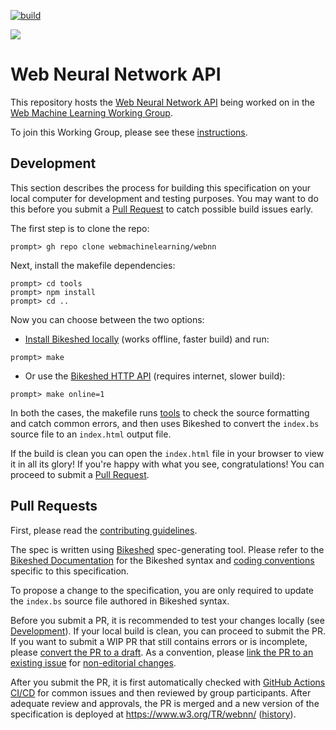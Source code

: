 [![build](https://github.com/webmachinelearning/webnn/actions/workflows/auto-publish.yml/badge.svg)](https://github.com/webmachinelearning/webnn/actions)

![](https://webmachinelearning.github.io/logos/webnn/logo-webnn-white.png)

# Web Neural Network API

This repository hosts the [Web Neural Network API](https://www.w3.org/TR/webnn/)
being worked on in the
[Web Machine Learning Working Group](https://www.w3.org/groups/wg/webmachinelearning).

To join this Working Group, please see these [instructions](https://webmachinelearning.github.io/community/#join).

## Development

This section describes the process for building this specification on your local computer for development and testing purposes. You may want to do this before you submit a [Pull Request](#pull-requests) to catch possible build issues early.

The first step is to clone the repo:

```
prompt> gh repo clone webmachinelearning/webnn
```

Next, install the makefile dependencies:

```
prompt> cd tools
prompt> npm install
prompt> cd ..
```

Now you can choose between the two options:

- [Install Bikeshed locally](https://speced.github.io/bikeshed/#install-final) (works offline, faster build) and run:

```
prompt> make
```

- Or use the [Bikeshed HTTP API](https://speced.github.io/bikeshed/#remote) (requires internet, slower build):

```
prompt> make online=1
```

In both the cases, the makefile runs [tools](tools) to check the source formatting and catch common errors, and then uses Bikeshed to convert the `index.bs` source file to an `index.html` output file.

If the build is clean you can open the `index.html` file in your browser to view it in all its glory! If you're happy with what you see, congratulations! You can proceed to submit a [Pull Request](#pull-requests).

## Pull Requests

First, please read the [contributing guidelines](CONTRIBUTING.md).

The spec is written using [Bikeshed](https://speced.github.io/bikeshed/) spec-generating tool. Please refer to the [Bikeshed Documentation](https://speced.github.io/bikeshed/) for the Bikeshed syntax and [coding conventions](docs/SpecCodingConventions.md) specific to this specification.

To propose a change to the specification, you are only required to update the `index.bs` source file authored in Bikeshed syntax.

Before you submit a PR, it is recommended to test your changes locally (see [Development](#development)). If your local build is clean, you can proceed to submit the PR. If you want to submit a WIP PR that still contains errors or is incomplete, please [convert the PR to a draft](https://docs.github.com/en/pull-requests/collaborating-with-pull-requests/proposing-changes-to-your-work-with-pull-requests/changing-the-stage-of-a-pull-request#converting-a-pull-request-to-a-draft). As a convention, please [link the PR to an existing issue](https://graphite.dev/guides/how-to-link-pull-requests-to-github-issues) for [non-editorial changes](CONTRIBUTING.md#type-of-change).

After you submit the PR, it is first automatically checked with [GitHub Actions CI/CD](.github/workflows/auto-publish.yml) for common issues and then reviewed by group participants. After adequate review and approvals, the PR is merged and a new version of the specification is deployed at https://www.w3.org/TR/webnn/ ([history](https://www.w3.org/standards/history/webnn/)).
